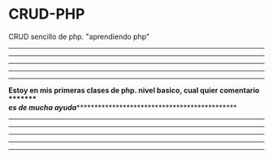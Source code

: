 # CRUD-PHP
CRUD sencillo de php. "aprendiendo php"
*************************************************************************************
*************************************************************************************
*************************************************************************************
*************************************************************************************
*************************************************************************************
******Estoy en mis primeras clases de php. nivel basico, cual quier comentario *******  
*****es de mucha ayuda********************************************************
**************************************************************************************
**************************************************************************************
**************************************************************************************
**************************************************************************************
***************************************************************************************